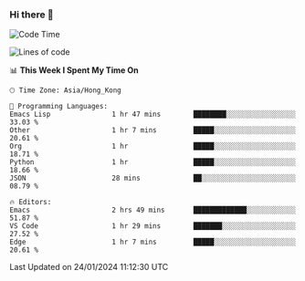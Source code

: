 ### Hi there 👋

<!--
**nicehiro/nicehiro** is a ✨ _special_ ✨ repository because its `README.md` (this file) appears on your GitHub profile.

Here are some ideas to get you started:

- 🔭 I’m currently working on ...
- 🌱 I’m currently learning ...
- 👯 I’m looking to collaborate on ...
- 🤔 I’m looking for help with ...
- 💬 Ask me about ...
- 📫 How to reach me: ...
- 😄 Pronouns: ...
- ⚡ Fun fact: ...
-->

<!--START_SECTION:waka-->
![Code Time](http://img.shields.io/badge/Code%20Time-198%20hrs%2040%20mins-blue)

![Lines of code](https://img.shields.io/badge/From%20Hello%20World%20I%27ve%20Written-2.6%20million%20lines%20of%20code-blue)

📊 **This Week I Spent My Time On** 

```text
🕑︎ Time Zone: Asia/Hong_Kong

💬 Programming Languages: 
Emacs Lisp               1 hr 47 mins        ████████░░░░░░░░░░░░░░░░░   33.03 % 
Other                    1 hr 7 mins         █████░░░░░░░░░░░░░░░░░░░░   20.61 % 
Org                      1 hr                █████░░░░░░░░░░░░░░░░░░░░   18.71 % 
Python                   1 hr                █████░░░░░░░░░░░░░░░░░░░░   18.66 % 
JSON                     28 mins             ██░░░░░░░░░░░░░░░░░░░░░░░   08.79 % 

🔥 Editors: 
Emacs                    2 hrs 49 mins       █████████████░░░░░░░░░░░░   51.87 % 
VS Code                  1 hr 29 mins        ███████░░░░░░░░░░░░░░░░░░   27.52 % 
Edge                     1 hr 7 mins         █████░░░░░░░░░░░░░░░░░░░░   20.61 % 
```


 Last Updated on 24/01/2024 11:12:30 UTC
<!--END_SECTION:waka-->
